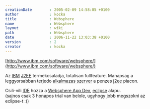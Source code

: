 ```yaml
---
creationDate        : 2005-02-09 14:58:05 +0100 
author              : kocka 
title               : Websphere 
name                : Websphere 
layout              : wiki 
path                : Websphere 
date                : 2006-11-22 13:03:38 +0100 
version             : 2 
creator             : kocka 
---
```

[http://www.ibm.com/software/websphere/](http://www.ibm.com/software/websphere/)

Az [IBM](IBM.html) [J2EE](j2ee.html) termekcsaladja, totalisan fullfeature. Manapsag a leggyorsabban terjedo [alkalmazas szerver](Alkalmazas%20Szerver.html) a penzes [j2ee](j2ee.html) piacon.

Csili-vili [IDE](IDE.html) hozza a [Websphere App Dev](Websphere%20App%20Dev.html), [eclipse](Eclipse.html) alapu.<br/> (sajnos csak 3 honapos trial van belole, ugyhogy jobb megszokni az eclipse-t :))


